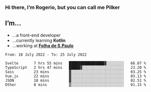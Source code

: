 ### Hi there, I’m Rogerio, but you can call me Pilker

## I’m…
- …a front-end developer
- …currently learning **Kotlin**
- …working at [**Folha de S.Paulo**](https://www.folha.com.br/)

<!--START_SECTION:waka-->

```text
From: 18 July 2022 - To: 25 July 2022

Svelte       7 hrs 55 mins   ████████████████▓░░░░░░░░   66.07 %
TypeScript   2 hrs 47 mins   █████▓░░░░░░░░░░░░░░░░░░░   23.20 %
Sass         23 mins         ▓░░░░░░░░░░░░░░░░░░░░░░░░   03.25 %
Vue.js       22 mins         ▓░░░░░░░░░░░░░░░░░░░░░░░░   03.13 %
JSON         18 mins         ▓░░░░░░░░░░░░░░░░░░░░░░░░   02.51 %
Other        8 mins          ▒░░░░░░░░░░░░░░░░░░░░░░░░   01.15 %
```

<!--END_SECTION:waka-->
